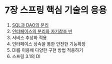 # 7장 스프링 핵심 기술의 응용

1. [SQL과 DAO의 분리](./01.md)
2. [인터페이스의 분리와 자기참조 빈](./02.md)
3. 서비스 추상화 적용
4. 인터페이스 상속을 통한 안전한 기능확장
5. DI를 이용해 다양한 구현 방법 적용하기
6. 스프링 3.1의 DI
